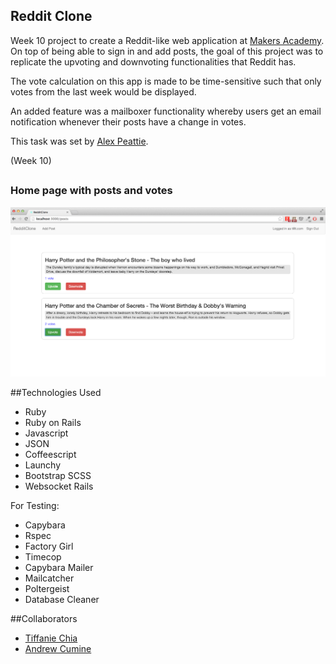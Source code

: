 ## Reddit Clone

Week 10 project to create a Reddit-like web application at [Makers Academy](http://www.makersacademy.com).
On top of being able to sign in and add posts, the goal of this project was to replicate the upvoting and downvoting functionalities that Reddit has.

The vote calculation on this app is made to be time-sensitive such that only votes from the last week would be displayed.

An added feature was a mailboxer functionality whereby users get an email notification whenever their posts have a change in votes.


This task was set by [Alex Peattie](https://github.com/alexpeattie).

(Week 10)

##

### Home page with posts and votes
![screenshot](app/assets/images/reddit_home.png)

##Technologies Used

- Ruby
- Ruby on Rails
- Javascript
- JSON
- Coffeescript
- Launchy
- Bootstrap SCSS
- Websocket Rails


For Testing:
- Capybara
- Rspec
- Factory Girl
- Timecop
- Capybara Mailer
- Mailcatcher
- Poltergeist
- Database Cleaner



##Collaborators

- [Tiffanie Chia](https://github.com/tiffaniechia)
- [Andrew Cumine](https://github.com/ajcumine)
